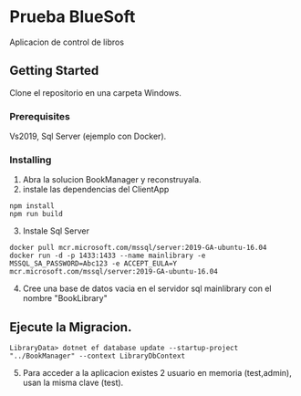 # Prueba BlueSoft

Aplicacion de control de libros

## Getting Started

Clone el repositorio en una carpeta Windows.

### Prerequisites

Vs2019, Sql Server (ejemplo con Docker).

### Installing

1. Abra la solucion BookManager y reconstruyala.
2. instale las dependencias del ClientApp

```
npm install
npm run build
```

3. Instale Sql Server

```
docker pull mcr.microsoft.com/mssql/server:2019-GA-ubuntu-16.04
docker run -d -p 1433:1433 --name mainlibrary -e MSSQL_SA_PASSWORD=Abc123 -e ACCEPT_EULA=Y mcr.microsoft.com/mssql/server:2019-GA-ubuntu-16.04
```

4. Cree una base de datos vacia en el servidor sql mainlibrary con el nombre "BookLibrary"

## Ejecute la Migracion.
```
LibraryData> dotnet ef database update --startup-project "../BookManager" --context LibraryDbContext
```
5. Para acceder a la aplicacion existes 2 usuario en memoria (test,admin), usan la misma clave (test).
